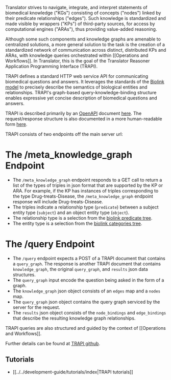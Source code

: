 Translator strives to navigate, integrate, and interpret statements of biomedical knowledge ("KGs") consisting of concepts ("nodes") linked by their predicate relationships ("edges"). Such knowledge is standardized and made visible by wrappers ("KPs") of third-party sources, for access by computational engines ("ARAs"), thus providing value-added reasoning.

Although some such components and knowledge graphs are amenable to centralized solutions, a more general solution to the task is the creation of a standardized network of communication across distinct, distributed KPs and ARAs, with knowledge queries orchestrated within [[Operations and Workflows]]. In Translator, this is the goal of the Translator Reasoner Application Programming Interface (TRAPI).

TRAPI defines a standard HTTP web service API for communicating biomedical questions and answers. It leverages the standards of the  [Biolink model](https://biolink.github.io/biolink-model/) to precisely describe the semantics of biological entities and relationships. TRAPI's graph-based query-knowledge-binding structure enables expressive yet concise description of biomedical questions and answers.

TRAPI is described primarily by an [OpenAPI](https://github.com/OAI/OpenAPI-Specification) document [here](https://github.com/NCATSTranslator/ReasonerAPI/blob/master/TranslatorReasonerAPI.yaml). The request/response structure is also documented in a more human-readable form [here](https://github.com/NCATSTranslator/ReasonerAPI/blob/master/docs/reference).

TRAPI consists of two endpoints off the main server url:

# The /meta_knowledge_graph Endpoint

- The `/meta_knowledge_graph` endpoint responds to a GET call to return a list of the types of triples in json format that are supported by the KP or ARA. For example, if the KP has instances of triples corresponding to the type Drug-treats-Disease, the `/meta_knowledge_graph` endpoint response will include Drug-treats-Disease.
- The triples indicate a relationship type (`predicate`) between a subject entity type (`subject`) and an object entity type (`object`).
- The relationship type is a selection from the [biolink predicate tree](http://tree-viz-biolink.herokuapp.com/predicates).
- The entity type is a selection from the [biolink categories tree](http://tree-viz-biolink.herokuapp.com/categories).

# The /query Endpoint

- The `/query` endpoint expects a POST of a TRAPI document that contains a `query_graph`. The response is another TRAPI document that contains `knowledge_graph`, the original `query_graph`, and `results` json data structures.
- The `query_graph` input encode the question being asked in the form of a graph.
- The `knowledge_graph` json object consists of an `edges` map and a `nodes` map.
- The `query_graph` json object contains the query graph serviced by the server for the request.
- The `results` json object consists of the `node_bindings` and `edge_bindings` that describe the resulting knowledge graph relationships.

TRAPI queries are also structured and guided by the context of [[Operations and Workflows]].

Further details can be found at [TRAPI github](https://github.com/NCATSTranslator/ReasonerAPI).

## Tutorials

* [[../../development-guide/tutorials/index|TRAPI tutorials]]

